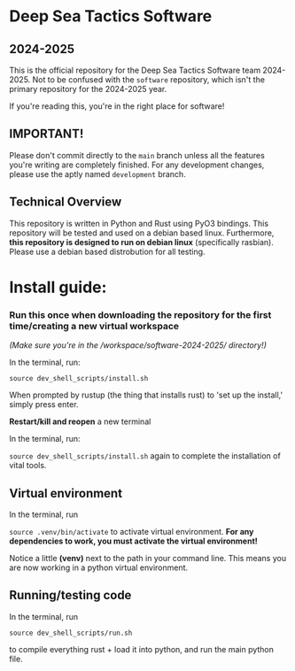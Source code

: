 # Deep Sea Tactics Software
## 2024-2025

This is the official repository for the Deep Sea Tactics Software team 2024-2025. Not to be confused with the `software` repository, which isn't the primary repository for the 2024-2025 year.

If you're reading this, you're in the right place for software!

## IMPORTANT!

Please don't commit directly to the `main` branch unless all the features you're writing are completely finished. For any development changes, please use the aptly named `development` branch.

## Technical Overview

This repository is written in Python and Rust using PyO3 bindings. This repository will be tested and used on a debian based linux. Furthermore, **this repository is designed to run on debian linux** (specifically rasbian). Please use a debian based distrobution for all testing.

# Install guide:
### Run this once when downloading the repository for the first time/creating a new virtual workspace

*(Make sure you're in the /workspace/software-2024-2025/ directory!)*

In the terminal, run:

`source dev_shell_scripts/install.sh`

When prompted by rustup (the thing that installs rust) to 'set up the install,' simply press enter.

**Restart/kill and reopen** a new terminal

In the terminal, run:

`source dev_shell_scripts/install.sh` again to complete the installation of vital tools.

## Virtual environment

In the terminal, run

`source .venv/bin/activate` to activate virtual environment. **For any dependencies to work, you must activate the virtual environment!**

Notice a little **(venv)** next to the path in your command line. This means you are now working in a python virtual environment.

## Running/testing code

In the terminal, run

`source dev_shell_scripts/run.sh`

to compile everything rust + load it into python, and run the main python file.

